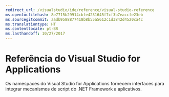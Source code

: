 ```yaml
---
redirect_url: /visualstudio/ide/reference/visual-studio-reference
ms.openlocfilehash: 8e7715b29914cbfe4231645f7cf3b7eaccfe23eb
ms.sourcegitcommit: aadb9588877418b8b55a5612c1d3842d4520ca4c
ms.translationtype: HT
ms.contentlocale: pt-BR
ms.lasthandoff: 10/27/2017
---
```

# <a name="visual-studio-for-applications-reference"></a>Referência do Visual Studio for Applications
Os namespaces do Visual Studio for Applications fornecem interfaces para integrar mecanismos de script do .NET Framework a aplicativos.  
